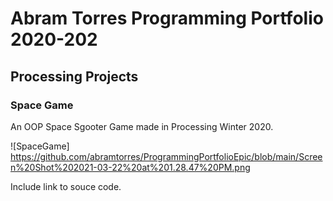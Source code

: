 # Abram Torres Programming Portfolio 2020-202

## Processing Projects

### Space Game

An OOP Space Sgooter Game made in Processing Winter 2020.

![SpaceGame] https://github.com/abramtorres/ProgrammingPortfolioEpic/blob/main/Screen%20Shot%202021-03-22%20at%201.28.47%20PM.png

Include link to souce code.

